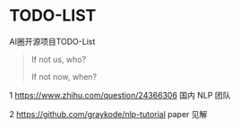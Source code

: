 # TODO-LIST
AI圈开源项目TODO-List


> If not us, who? 
>
> If not now, when?

1  https://www.zhihu.com/question/24366306 国内 NLP 团队

2  https://github.com/graykode/nlp-tutorial paper 见解
